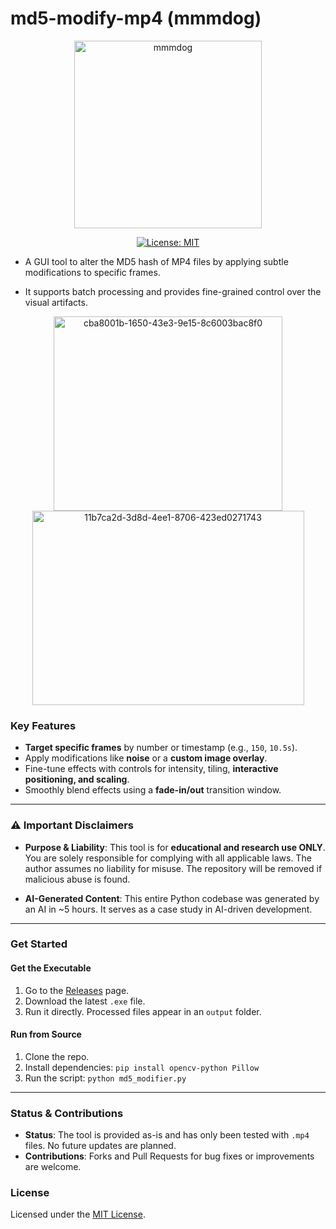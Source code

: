 # md5-modify-mp4 (mmmdog)
<p align="center">
  <img width="300" height="300" alt="mmmdog" src="https://github.com/user-attachments/assets/27368f51-1bcf-4952-af74-0ddc91631266" />
</p>
<p align="center">
  <a href="https://opensource.org/licenses/MIT">
    <img src="https://img.shields.io/badge/License-MIT-yellow.svg" alt="License: MIT">
  </a>
</p>

- A GUI tool to alter the MD5 hash of MP4 files by applying subtle modifications to specific frames.

- It supports batch processing and provides fine-grained control over the visual artifacts.


<p align="center">
  <img width="366" height="311" alt="cba8001b-1650-43e3-9e15-8c6003bac8f0" src="https://github.com/user-attachments/assets/863637ba-8b33-4093-927b-a73afe3dbd47" /><img width="435" height="311" alt="11b7ca2d-3d8d-4ee1-8706-423ed0271743" src="https://github.com/user-attachments/assets/29d4e2ae-b535-45ef-886c-1fc04eb3c29b" />
</p>

### Key Features
*   **Target specific frames** by number or timestamp (e.g., `150`, `10.5s`).
*   Apply modifications like **noise** or a **custom image overlay**.
*   Fine-tune effects with controls for intensity, tiling, **interactive positioning, and scaling**.
*   Smoothly blend effects using a **fade-in/out** transition window.

---

### ⚠️ Important Disclaimers

*   **Purpose & Liability**: This tool is for **educational and research use ONLY**. You are solely responsible for complying with all applicable laws. The author assumes no liability for misuse. The repository will be removed if malicious abuse is found.

*   **AI-Generated Content**: This entire Python codebase was generated by an AI in ~5 hours. It serves as a case study in AI-driven development.

---

### Get Started

#### **Get the Executable**
1.  Go to the [Releases](https://github.com/Geopanret/md5-modify-mp4/releases) page.
2.  Download the latest `.exe` file.
3.  Run it directly. Processed files appear in an `output` folder.

#### **Run from Source**
1.  Clone the repo.
2.  Install dependencies: `pip install opencv-python Pillow`
3.  Run the script: `python md5_modifier.py`

---

### Status & Contributions

*   **Status**: The tool is provided as-is and has only been tested with `.mp4` files. No future updates are planned.
*   **Contributions**: Forks and Pull Requests for bug fixes or improvements are welcome.

### License

Licensed under the [MIT License](LICENSE).
